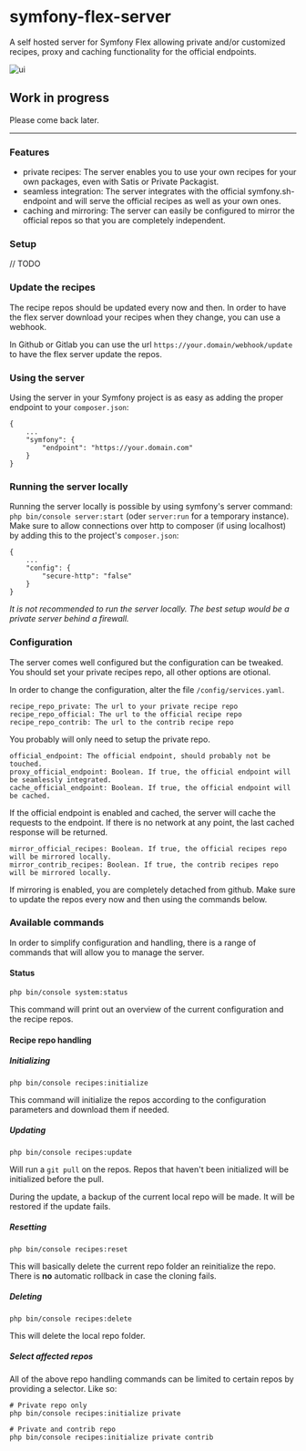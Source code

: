 # symfony-flex-server
A self hosted server for Symfony Flex allowing private and/or customized recipes, proxy and caching functionality for the official endpoints.

![ui](https://user-images.githubusercontent.com/3605512/36627099-eb239f48-193d-11e8-919a-d98003696d7b.png)


## Work in progress
Please come back later.

___

### Features

* private recipes: The server enables you to use your own recipes for your own packages, even with Satis or Private Packagist.
* seamless integration: The server integrates with the official symfony.sh-endpoint and will serve the official recipes as well as your own ones.
* caching and mirroring: The server can easily be configured to mirror the official repos so that you are completely independent.

### Setup

// TODO

### Update the recipes

The recipe repos should be updated every now and then. In order to have the flex server download your recipes when they change, you can use a webhook.

In Github or Gitlab you can use the url `https://your.domain/webhook/update` to have the flex server update the repos. 

### Using the server

Using the server in your Symfony project is as easy as adding the proper endpoint to your `composer.json`:

    {
        ...
        "symfony": {
            "endpoint": "https://your.domain.com"
        }
    }

### Running the server locally

Running the server locally is possible by using symfony's server command: `php bin/console server:start` (oder `server:run` for a temporary instance).
Make sure to allow connections over http to composer (if using localhost) by adding this to the project's `composer.json`:

    {
        ...
        "config": {
            "secure-http": "false"
        }
    }
    
*It is not recommended to run the server locally. The best setup would be a private server behind a firewall.*

### Configuration

The server comes well configured but the configuration can be tweaked. You should set your private recipes repo, all other options are otional.

In order to change the configuration, alter the file `/config/services.yaml`.

    recipe_repo_private: The url to your private recipe repo
    recipe_repo_official: The url to the official recipe repo
    recipe_repo_contrib: The url to the contrib recipe repo

You probably will only need to setup the private repo.

    official_endpoint: The official endpoint, should probably not be touched.
    proxy_official_endpoint: Boolean. If true, the official endpoint will be seamlessly integrated.
    cache_official_endpoint: Boolean. If true, the official endpoint will be cached.

If the official endpoint is enabled and cached, the server will cache the requests to the endpoint. If there is no network at any point, the last cached response will be returned. 

    mirror_official_recipes: Boolean. If true, the official recipes repo will be mirrored locally.
    mirror_contrib_recipes: Boolean. If true, the contrib recipes repo will be mirrored locally.

If mirroring is enabled, you are completely detached from github. Make sure to update the repos every now and then using the commands below.

### Available commands

In order to simplify configuration and handling, there is a range of commands that will allow you to manage the server.

#### Status

    php bin/console system:status

This command will print out an overview of the current configuration and the recipe repos.

#### Recipe repo handling

##### Initializing

    php bin/console recipes:initialize

This command will initialize the repos according to the configuration parameters and download them if needed.

##### Updating

    php bin/console recipes:update

Will run a `git pull` on the repos. Repos that haven't been initialized will be initialized before the pull.

During the update, a backup of the current local repo will be made. It will be restored if the update fails.

##### Resetting

    php bin/console recipes:reset

This will basically delete the current repo folder an reinitialize the repo. There is **no** automatic rollback in case the cloning fails.

##### Deleting

    php bin/console recipes:delete

This will delete the local repo folder.

##### Select affected repos

All of the above repo handling commands can be limited to certain repos by providing a selector. Like so:
    
    # Private repo only
    php bin/console recipes:initialize private
    
    # Private and contrib repo
    php bin/console recipes:initialize private contrib